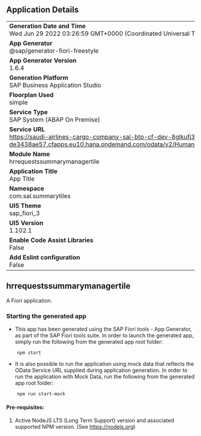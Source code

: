 ## Application Details
|               |
| ------------- |
|**Generation Date and Time**<br>Wed Jun 29 2022 03:26:59 GMT+0000 (Coordinated Universal Time)|
|**App Generator**<br>@sap/generator-fiori-freestyle|
|**App Generator Version**<br>1.6.4|
|**Generation Platform**<br>SAP Business Application Studio|
|**Floorplan Used**<br>simple|
|**Service Type**<br>SAP System (ABAP On Premise)|
|**Service URL**<br>https://saudi-airlines-cargo-company-sal-btp-cf-dev-8glkufj3-de3438ae57.cfapps.eu10.hana.ondemand.com/odata/v2/HumanResourceService/
|**Module Name**<br>hrrequestssummarymanagertile|
|**Application Title**<br>App Title|
|**Namespace**<br>com.sal.summarytiles|
|**UI5 Theme**<br>sap_fiori_3|
|**UI5 Version**<br>1.102.1|
|**Enable Code Assist Libraries**<br>False|
|**Add Eslint configuration**<br>False|

## hrrequestssummarymanagertile

A Fiori application.

### Starting the generated app

-   This app has been generated using the SAP Fiori tools - App Generator, as part of the SAP Fiori tools suite.  In order to launch the generated app, simply run the following from the generated app root folder:

```
    npm start
```

- It is also possible to run the application using mock data that reflects the OData Service URL supplied during application generation.  In order to run the application with Mock Data, run the following from the generated app root folder:

```
    npm run start-mock
```

#### Pre-requisites:

1. Active NodeJS LTS (Long Term Support) version and associated supported NPM version.  (See https://nodejs.org)



